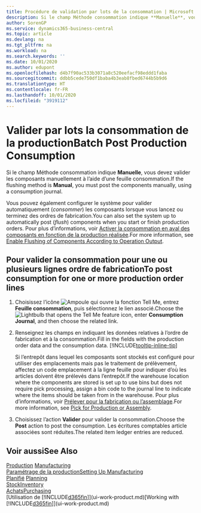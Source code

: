 ```yaml
---
title: Procédure de validation par lots de la consommation | Microsoft Docs
description: Si le champ Méthode consommation indique **Manuelle**, vous devez valider les composants manuellement à l’aide d’une feuille consommation.
author: SorenGP
ms.service: dynamics365-business-central
ms.topic: article
ms.devlang: na
ms.tgt_pltfrm: na
ms.workload: na
ms.search.keywords: ''
ms.date: 10/01/2020
ms.author: edupont
ms.openlocfilehash: d4b7f90ac533b3071a8c520eefacf98eddd1faba
ms.sourcegitcommit: ddbb5cede750df1baba4b3eab8fbed6744b5b9d6
ms.translationtype: HT
ms.contentlocale: fr-FR
ms.lasthandoff: 10/01/2020
ms.locfileid: "3919112"
---
```

# <a name="batch-post-production-consumption"></a><span data-ttu-id="691f1-103">Valider par lots la consommation de la production</span><span class="sxs-lookup"><span data-stu-id="691f1-103">Batch Post Production Consumption</span></span>
<span data-ttu-id="691f1-104">Si le champ Méthode consommation indique **Manuelle**, vous devez valider les composants manuellement à l’aide d’une feuille consommation.</span><span class="sxs-lookup"><span data-stu-id="691f1-104">If the flushing method is **Manual**, you must post the components manually, using a consumption journal.</span></span>

<span data-ttu-id="691f1-105">Vous pouvez également configurer le système pour valider automatiquement (*consommer*) les composants lorsque vous lancez ou terminez des ordres de fabrication.</span><span class="sxs-lookup"><span data-stu-id="691f1-105">You can also set the system up to automatically post (*flush*) components when you start or finish production orders.</span></span> <span data-ttu-id="691f1-106">Pour plus d’informations, voir [Activer la consommation en aval des composants en fonction de la production réalisée](production-how-to-flush-components-according-to-operation-output.md).</span><span class="sxs-lookup"><span data-stu-id="691f1-106">For more information, see [Enable Flushing of Components According to Operation Output](production-how-to-flush-components-according-to-operation-output.md).</span></span>

## <a name="to-post-consumption-for-one-or-more-production-order-lines"></a><span data-ttu-id="691f1-107">Pour valider la consommation pour une ou plusieurs lignes ordre de fabrication</span><span class="sxs-lookup"><span data-stu-id="691f1-107">To post consumption for one or more production order lines</span></span>  
1.  <span data-ttu-id="691f1-108">Choisissez l’icône ![Ampoule qui ouvre la fonction Tell Me](media/ui-search/search_small.png "Dites-moi ce que vous voulez faire"), entrez **Feuille consommation**, puis sélectionnez le lien associé.</span><span class="sxs-lookup"><span data-stu-id="691f1-108">Choose the ![Lightbulb that opens the Tell Me feature](media/ui-search/search_small.png "Tell me what you want to do") icon, enter **Consumption Journal**, and then choose the related link.</span></span>  
2.  <span data-ttu-id="691f1-109">Renseignez les champs en indiquant les données relatives à l’ordre de fabrication et à la consommation.</span><span class="sxs-lookup"><span data-stu-id="691f1-109">Fill in the fields with the production order data and the consumption data.</span></span> [!INCLUDE[tooltip-inline-tip](includes/tooltip-inline-tip_md.md)]  

    <span data-ttu-id="691f1-110">Si l’entrepôt dans lequel les composants sont stockés est configuré pour utiliser des emplacements mais pas le traitement de prélèvement, affectez un code emplacement à la ligne feuille pour indiquer d’où les articles doivent être prélevés dans l’entrepôt.</span><span class="sxs-lookup"><span data-stu-id="691f1-110">If the warehouse location where the components are stored is set up to use bins but does not require pick processing, assign a bin code to the journal line to indicate where the items should be taken from in the warehouse.</span></span> <span data-ttu-id="691f1-111">Pour plus d’informations, voir [Prélever pour la fabrication ou l’assemblage](warehouse-how-to-pick-for-production.md).</span><span class="sxs-lookup"><span data-stu-id="691f1-111">For more information, see [Pick for Production or Assembly](warehouse-how-to-pick-for-production.md).</span></span>  
3.  <span data-ttu-id="691f1-112">Choisissez l’action **Valider** pour valider la consommation.</span><span class="sxs-lookup"><span data-stu-id="691f1-112">Choose the **Post** action to post the consumption.</span></span> <span data-ttu-id="691f1-113">Les écritures comptables article associées sont réduites.</span><span class="sxs-lookup"><span data-stu-id="691f1-113">The related item ledger entries are reduced.</span></span>

## <a name="see-also"></a><span data-ttu-id="691f1-114">Voir aussi</span><span class="sxs-lookup"><span data-stu-id="691f1-114">See Also</span></span>  
<span data-ttu-id="691f1-115">[Production](production-manage-manufacturing.md)  </span><span class="sxs-lookup"><span data-stu-id="691f1-115">[Manufacturing](production-manage-manufacturing.md)  </span></span>  
[<span data-ttu-id="691f1-116">Paramétrage de la production</span><span class="sxs-lookup"><span data-stu-id="691f1-116">Setting Up Manufacturing</span></span>](production-configure-production-processes.md)  
<span data-ttu-id="691f1-117">[Planifié](production-planning.md)    </span><span class="sxs-lookup"><span data-stu-id="691f1-117">[Planning](production-planning.md)    </span></span>  
[<span data-ttu-id="691f1-118">Stock</span><span class="sxs-lookup"><span data-stu-id="691f1-118">Inventory</span></span>](inventory-manage-inventory.md)  
[<span data-ttu-id="691f1-119">Achats</span><span class="sxs-lookup"><span data-stu-id="691f1-119">Purchasing</span></span>](purchasing-manage-purchasing.md)  
<span data-ttu-id="691f1-120">[Utilisation de [!INCLUDE[d365fin](includes/d365fin_md.md)]](ui-work-product.md)</span><span class="sxs-lookup"><span data-stu-id="691f1-120">[Working with [!INCLUDE[d365fin](includes/d365fin_md.md)]](ui-work-product.md)</span></span>
